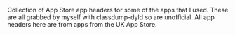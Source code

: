 Collection of App Store app headers for some of the apps that I used. These are all grabbed by myself with classdump-dyld so are unofficial. All app headers here are from apps from the UK App Store.